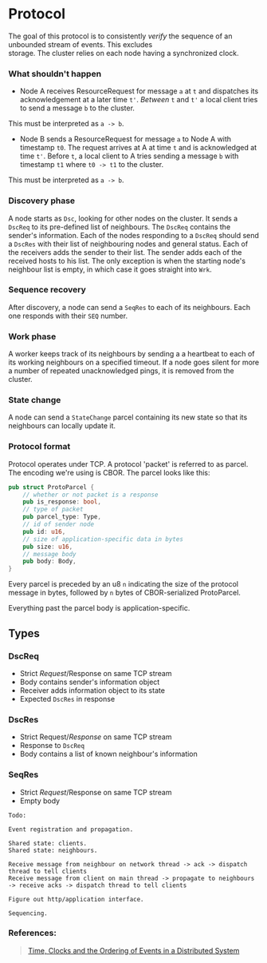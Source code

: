 # Protocol
The goal of this protocol is to consistently _verify_ the sequence of an unbounded stream of events. This excludes    
storage. The cluster relies on each node having a synchronized clock. 

### What shouldn't happen
* Node A receives ResourceRequest for message `a` at `t` and dispatches its acknowledgement at a later time `t'`. 
*Between* `t` and `t'` a local client tries to send a message `b` to the cluster.    

This must be interpreted as `a -> b`.

* Node B sends a ResourceRequest for message `a` to Node A with timestamp `t0`. The request arrives at A at time `t`
and is acknowledged at time `t'`. Before `t`, a local client to A tries sending a message `b` with timestamp `t1` where
`t0 -> t1` to the cluster.

This must be interpreted as `a -> b`.
### Discovery phase  
A node starts as `Dsc`, looking for other nodes on the cluster. It sends a `DscReq` to its pre-defined 
list of neighbours. The `DscReq` contains the sender's information. Each of the nodes responding to a `DscReq` 
should send a `DscRes` with their list of neighbouring nodes and general status. Each of the receivers adds the sender 
to their list. The sender adds each of the received hosts to his list. The only exception is when the starting 
node's neighbour list is empty, in which case it goes straight into `Wrk`.

### Sequence recovery
After discovery, a node can send a `SeqRes` to each of its neighbours. Each one responds with their `SEQ` number.

### Work phase
A worker keeps track of its neighbours by sending a a heartbeat to each of its working neighbours on a specified timeout. 
If a node goes silent for more a number of repeated unacknowledged pings, it is removed from the cluster.

### State change
A node can send a `StateChange` parcel containing its new state so that its neighbours can locally update it.

### Protocol format 
Protocol operates under TCP. A protocol 'packet' is referred to as parcel. The encoding we're using is CBOR. 
The parcel looks like this:     
```rust
pub struct ProtoParcel {
    // whether or not packet is a response
    pub is_response: bool,
    // type of packet
    pub parcel_type: Type,
    // id of sender node
    pub id: u16,
    // size of application-specific data in bytes
    pub size: u16,
    // message body
    pub body: Body,
}
``` 
Every parcel is preceded by an u8 `n` indicating the size of the protocol message in bytes, followed by `n` bytes of CBOR-serialized ProtoParcel. 

Everything past the parcel body is application-specific.

## Types
### DscReq
* Strict *Request*/Response on same TCP stream
* Body contains sender's information object
* Receiver adds information object to its state
* Expected `DscRes` in response

### DscRes
* Strict Request/*Response* on same TCP stream
* Response to `DscReq`
* Body contains a list of known neighbour's information

### SeqRes
* Strict *Request*/Response on same TCP stream
* Empty body 

```
Todo:

Event registration and propagation.

Shared state: clients.
Shared state: neighbours.

Receive message from neighbour on network thread -> ack -> dispatch thread to tell clients
Receive message from client on main thread -> propagate to neighbours -> receive acks -> dispatch thread to tell clients

Figure out http/application interface.

Sequencing.

```

### References:
> [Time, Clocks and the Ordering of Events in a Distributed System][1]

[1]: https://www.microsoft.com/en-us/research/publication/time-clocks-ordering-events-distributed-system/?from=http%3A%2F%2Fresearch.microsoft.com%2Fen-us%2Fum%2Fpeople%2Flamport%2Fpubs%2Ftime-clocks.pdf
